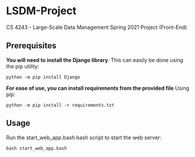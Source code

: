 # LSDM-Project
CS 4243 - Large-Scale Data Management Spring 2021 Project (Front-End)

## Prerequisites
**You will need to install the Django library**. This can easily be done using the pip utility:
```
python -m pip install Django
```

**For ease of use, you can install requirements from the provided file** Using pip:
```
python -m pip install -r requirements.txt
```
## Usage
Run the start_web_app.bash bash script to start the web server:
```
bash start_web_app.bash
```